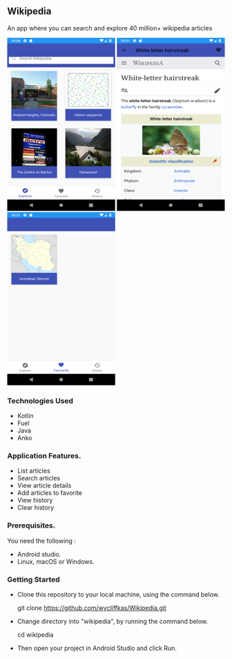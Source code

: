 ## Wikipedia
An app where you can search and explore 40 million+ wikipedia articles

<p float="left">
<img src="https://github.com/wycliffkas/Wikipedia/blob/master/shot1.png" width="250" height="400" />
<img src="https://github.com/wycliffkas/Wikipedia/blob/master/shot2.png" width="250" height="400" />
<img src="https://github.com/wycliffkas/Wikipedia/blob/master/shot3.png" width="250" height="400" />
</p>

### Technologies Used
- Kotlin
- Fuel
- Java
- Anko

### Application Features.
- List articles
- Search articles
- View article details
- Add articles to favorite
- View history
- Clear history

### Prerequisites.

You need the following :
- Android studio.
- Linux, macOS or Windows.

### Getting Started

- Clone this repository to your local machine, using the command below.

   git clone https://github.com/wycliffkas/Wikipedia.git

- Change directory into "wikipedia", by running the command below.

   cd wikipedia

- Then open your project in Android Studio and click Run.
